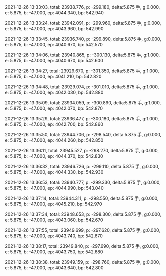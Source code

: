 2021-12-26 13:33:03, total: 23938.776, p: -299.180, delta:5.875 手, g:0.000, e: 5.875, b: -47.000, ep: 4044.340, bp: 542.940

2021-12-26 13:33:24, total: 23942.091, p: -299.960, delta:5.875 手, g:0.000, e: 5.875, b: -47.000, ep: 4043.960, bp: 542.990

2021-12-26 13:33:45, total: 23936.740, p: -299.890, delta:5.875 手, g:0.000, e: 5.875, b: -47.000, ep: 4040.670, bp: 542.570

2021-12-26 13:34:06, total: 23940.865, p: -300.130, delta:5.875 手, g:1.000, e: 5.875, b: -47.000, ep: 4040.670, bp: 542.600

2021-12-26 13:34:27, total: 23929.670, p: -301.350, delta:5.875 手, g:1.000, e: 5.875, b: -47.000, ep: 4041.210, bp: 542.820

2021-12-26 13:34:48, total: 23929.074, p: -301.010, delta:5.875 手, g:1.000, e: 5.875, b: -47.000, ep: 4042.030, bp: 542.880

2021-12-26 13:35:09, total: 23934.059, p: -300.890, delta:5.875 手, g:1.000, e: 5.875, b: -47.000, ep: 4042.070, bp: 542.870

2021-12-26 13:35:29, total: 23936.477, p: -300.180, delta:5.875 手, g:1.000, e: 5.875, b: -47.000, ep: 4042.700, bp: 542.860

2021-12-26 13:35:50, total: 23944.706, p: -298.540, delta:5.875 手, g:0.000, e: 5.875, b: -47.000, ep: 4044.260, bp: 542.850

2021-12-26 13:36:11, total: 23945.527, p: -298.270, delta:5.875 手, g:0.000, e: 5.875, b: -47.000, ep: 4044.370, bp: 542.830

2021-12-26 13:36:32, total: 23946.726, p: -299.110, delta:5.875 手, g:0.000, e: 5.875, b: -47.000, ep: 4044.330, bp: 542.930

2021-12-26 13:36:53, total: 23940.777, p: -299.330, delta:5.875 手, g:0.000, e: 5.875, b: -47.000, ep: 4044.990, bp: 543.040

2021-12-26 13:37:14, total: 23944.311, p: -298.550, delta:5.875 手, g:0.000, e: 5.875, b: -47.000, ep: 4045.210, bp: 542.970

2021-12-26 13:37:34, total: 23948.653, p: -298.300, delta:5.875 手, g:0.000, e: 5.875, b: -47.000, ep: 4043.060, bp: 542.670

2021-12-26 13:37:55, total: 23949.699, p: -297.620, delta:5.875 手, g:0.000, e: 5.875, b: -47.000, ep: 4043.740, bp: 542.670

2021-12-26 13:38:17, total: 23949.840, p: -297.690, delta:5.875 手, g:0.000, e: 5.875, b: -47.000, ep: 4043.750, bp: 542.680

2021-12-26 13:38:38, total: 23949.159, p: -298.760, delta:5.875 手, g:0.000, e: 5.875, b: -47.000, ep: 4043.640, bp: 542.800